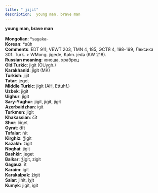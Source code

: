 ```yaml
---
title: " jijit"
description:  young man, brave man
---
```

<strong> young man, brave man</strong><br><br>
<strong>Mongolian</strong>:  *saɣaka-<br>
<strong>Korean</strong>:  *súh<br>
<strong>Comments</strong>:  EDT 911, VEWT 203, TMN 4, 185, ЭСТЯ 4, 198-199, Лексика 301. Turk. > WMong. jigede, Kalm. jēdǝ (KW 218).<br>
<strong>Russian meaning</strong>:  юноша, храбрец<br>
<strong>Old Turkic</strong>:  jigit (OUygh.)<br>
<strong>Karakhanid</strong>:  jigit (MK)<br>
<strong>Turkish</strong>:  jijit<br>
<strong>Tatar</strong>:  jeget<br>
<strong>Middle Turkic</strong>:  jigit (AH, Ettuhf.)<br>
<strong>Uzbek</strong>:  jigit<br>
<strong>Uighur</strong>:  jigit<br>
<strong>Sary-Yughur</strong>:  jigit, jigɨt, jɨgɨt<br>
<strong>Azerbaidzhan</strong>:  igit<br>
<strong>Turkmen</strong>:  jigit<br>
<strong>Khakassian</strong>:  čīt<br>
<strong>Shor</strong>:  čiŋet<br>
<strong>Oyrat</strong>:  d́īt<br>
<strong>Tofalar</strong>:  ńīt<br>
<strong>Kirghiz</strong>:  ǯigit<br>
<strong>Kazakh</strong>:  žigit<br>
<strong>Noghai</strong>:  jigit<br>
<strong>Bashkir</strong>:  jeget<br>
<strong>Balkar</strong>:  ǯigit, zigit<br>
<strong>Gagauz</strong>:  īt<br>
<strong>Karaim</strong>:  igit<br>
<strong>Karakalpak</strong>:  žigit<br>
<strong>Salar</strong>:  jihit, iχit<br>
<strong>Kumyk</strong>:  jigit, igit<br>



